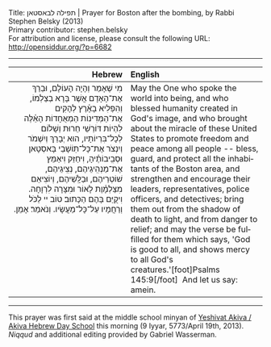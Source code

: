<html>
<head></head>
<body>
Title: תפילה לבאסטאן | Prayer for Boston after the bombing, by Rabbi Stephen Belsky (2013)<br />
Primary contributor: stephen.belsky<br />
For attribution and license, please consult the following URL: <a href="http://opensiddur.org/?p=6682">http://opensiddur.org/?p=6682</a>
<p />
<hr />

<table style="margin-left: auto;margin-right: auto;" class="draggable">
<thead><tr><th id="x" style="text-align: right;">Hebrew</th><th style="text-align: left;">English</th></tr></thead>
<tbody>
<tr><td style="vertical-align:top;" width="46%">
<div class="liturgy" lang="he" style="text-align: right;">
מִי שֶׁאָמַר וְהָיָה הָעוֹלָם, 
וּבֵרַךְ אֶת־הָאָדָם אֲשֶׁר בָּרָא בְצַלְמוֹ, 
וְהִפְלִיא בָאָ֫רֶץ לְהָקִים אֶת־הַמְּדִינוֹת הַמְאֻחָדוֹת הָאֵ֫לֶּה 
לִהְיוֹת דּוֹרְשֵׁי חֵרוּת וְשָׁלוֹם לְכָל־בִּרְיוֹתָיו, 
הוּא יְבָרֵךְ וְיִשְׁמֹר וְיִנְצֹר אֶת־כָּל־תּֽוֹשָׁבֵי בָּאסְטָאן וּסְבִֽיבוֹתֶ֫יהָ, 
וִיחַזֵּק וִיאַמֵּץ אֶת־מַנְהִֽיגֵיהֶם, נְצִֽיגֵיהֶם, שׁוֹטְרֵיהֶם, וּבַלָּֽשֵׁיהֶם, 
וְיוֹצִיאֵם מִצַּלְמָ֫וֶת לָאוֹר 
וּמִצָּרָה לִרְוָחָה. 
וִיקֻיַּם בָּהֶם הַכָּתוּב׃ 
טוֹב יי לַכֹּל וְרַחֲמָיו עַל־כָּל־מַעֲשָׂיו. 
וְנֹאמַר׃ אָמֵן.‏
</span></div></td>
 
<td style="vertical-align:top;" width="53%"><div class="english" lang="en">
May the One who spoke the world into being, 
and who blessed humanity created in God's image, 
and who brought about the miracle of these United States 
to promote freedom and peace among all people -- 
bless, guard, and protect all the inhabitants of the Boston area, 
and strengthen and encourage their leaders, representatives, police officers, and detectives; 
bring them out from the shadow of death to light, 
and from danger to relief; 
and may the verse be fulfilled for them which says, 
'God is good to all, and shows mercy to all God's creatures.'[foot]Psalms 145:9[/foot]&nbsp;
And let us say: amein.
</td></tr>
</tbody></table>

<hr />

This prayer was first said at the middle school minyan of <a href="http://www.akiva.org">Yeshivat Akiva / Akiva Hebrew Day School</a> this morning (9 Iyyar, 5773/April 19th, 2013).
<em>Niqqud</em> and additional editing provided by Gabriel Wasserman.
</body>
</html>